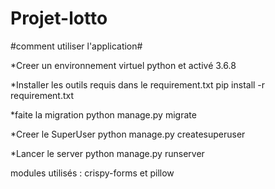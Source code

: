 # Projet-lotto

#comment utiliser l'application#

*Creer un environnement virtuel python et activé 3.6.8

*Installer les outils requis dans le requirement.txt
   pip install -r requirement.txt
   
*faite la migration
    python manage.py migrate
    
*Creer le SuperUser
   python manage.py createsuperuser
   
*Lancer le server 
     python manage.py runserver
     
     
modules utilisés : crispy-forms et pillow
